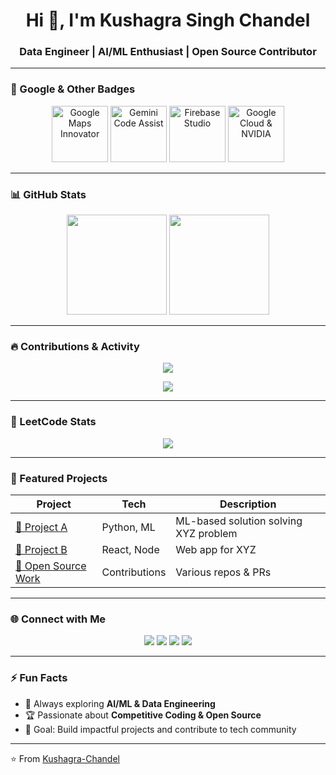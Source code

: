 <!-- ================== Header & Intro ================== -->
<h1 align="center">Hi 👋, I'm Kushagra Singh Chandel</h1>
<h3 align="center">Data Engineer | AI/ML Enthusiast | Open Source Contributor</h3>

---

### 🏅 Google & Other Badges
<p align="center">
  <!-- Google Profile badges -->
  <img src="https://cdn.qwiklabs.com/xxxxxxxx.png" alt="Google Maps Innovator" width="90"/>
  <img src="https://cdn.qwiklabs.com/xxxxxxxx.png" alt="Gemini Code Assist" width="90"/>
  <img src="https://cdn.qwiklabs.com/xxxxxxxx.png" alt="Firebase Studio" width="90"/>
  <img src="https://cdn.qwiklabs.com/xxxxxxxx.png" alt="Google Cloud & NVIDIA" width="90"/>
  <!-- Add more as per your profile -->
</p>

---

### 📊 GitHub Stats
<p align="center">
  <img src="https://github-readme-stats.vercel.app/api?username=Kushagra-Chandel&show_icons=true&theme=radical" height="160"/>
  <img src="https://github-readme-stats.vercel.app/api/top-langs/?username=Kushagra-Chandel&layout=compact&theme=radical" height="160"/>
</p>

---

### 🔥 Contributions & Activity
<p align="center">
  <img src="https://github-readme-activity-graph.vercel.app/graph?username=Kushagra-Chandel&theme=react-dark&hide_border=true" />
</p>

<p align="center">
  <img src="https://github-profile-trophy.vercel.app/?username=Kushagra-Chandel&theme=radical&no-frame=true&row=1&column=7" />
</p>

---

### 🧩 LeetCode Stats
<p align="center">
  <a href="https://leetcode.com/Kushagra-Chandel">
    <img src="https://leetcard.jacoblin.cool/Kushagra-Chandel?theme=dark&font=Nunito&ext=heatmap" />
  </a>
</p>

---

### 🚀 Featured Projects
| Project | Tech | Description |
|---------|------|-------------|
| [🔗 Project A](https://github.com/Kushagra-Chandel/ProjectA) | Python, ML | ML-based solution solving XYZ problem |
| [🔗 Project B](https://github.com/Kushagra-Chandel/ProjectB) | React, Node | Web app for XYZ |
| [🔗 Open Source Work](https://github.com/Kushagra-Chandel) | Contributions | Various repos & PRs |

---

### 🌐 Connect with Me
<p align="center">
  <a href="https://linkedin.com/in/kushagra-singh-chandel"><img src="https://img.shields.io/badge/LinkedIn-blue?style=for-the-badge&logo=linkedin"></a>
  <a href="mailto:yourmail@gmail.com"><img src="https://img.shields.io/badge/Gmail-red?style=for-the-badge&logo=gmail"></a>
  <a href="https://leetcode.com/Kushagra-Chandel"><img src="https://img.shields.io/badge/LeetCode-orange?style=for-the-badge&logo=leetcode"></a>
  <a href="https://github.com/Kushagra-Chandel"><img src="https://img.shields.io/badge/GitHub-black?style=for-the-badge&logo=github"></a>
</p>

---

### ⚡ Fun Facts
- 🚀 Always exploring **AI/ML & Data Engineering**  
- 🏆 Passionate about **Competitive Coding & Open Source**  
- 🎯 Goal: Build impactful projects and contribute to tech community  

---

⭐️ From [Kushagra-Chandel](https://github.com/Kushagra-Chandel)
